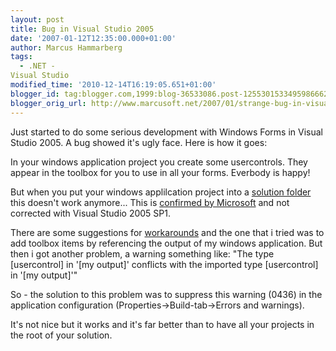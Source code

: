 ```yaml
---
layout: post
title: Bug in Visual Studio 2005
date: '2007-01-12T12:35:00.000+01:00'
author: Marcus Hammarberg
tags:
  - .NET -
Visual Studio
modified_time: '2010-12-14T16:19:05.651+01:00'
blogger_id: tag:blogger.com,1999:blog-36533086.post-1255301533495986662
blogger_orig_url: http://www.marcusoft.net/2007/01/strange-bug-in-visual-studio-2005.html
---
```


Just started to do some serious development with Windows Forms in
Visual Studio 2005. A bug showed it's ugly face. Here is how it goes:

In your windows application project you create some usercontrols. They
appear in the toolbox for you to use in all your forms. Everbody is
happy!

But when you put your windows applilcation project into a [solution
folder](http://marcushammarberg.blogspot.com/2006/11/well-structured-projects-in-visual.html)
this doesn't work anymore... This is [confirmed by
Microsoft](https://connect.microsoft.com/VisualStudio/feedback/ViewFeedback.aspx?FeedbackID=144156)
and not corrected with Visual Studio 2005 SP1.

There are some suggestions for
[workarounds](https://connect.microsoft.com/VisualStudio/feedback/Workaround.aspx?FeedbackID=144156)
and the one that i tried was to add toolbox items by referencing the
output of my windows application. But then i got another problem, a
warning something like:
"The type \[usercontrol\] in '\[my output\]' conflicts with the imported
type \[usercontrol\] in '\[my output\]'"

So - the solution to this problem was to suppress this warning (0436) in
the application configuration (Properties-\>Build-tab-\>Errors and
warnings).

It's not nice but it works and it's far better than to have all your
projects in the root of your solution.
